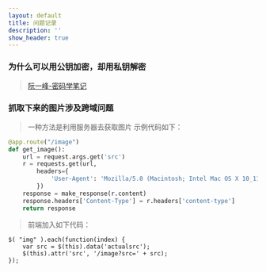 ```yaml
---
layout: default
title: 问题记录
description: ''
show_header: true
---
```


### 为什么可以用公钥加密，却用私钥解密
> [阮一峰-密码学笔记](http://www.ruanyifeng.com/blog/2006/12/notes_on_cryptography.html)


### 抓取下来的图片涉及跨域问题
> 一种方法是利用服务器去获取图片
> 示例代码如下：

```python
@app.route("/image")
def get_image():
    url = request.args.get('src')
    r = requests.get(url,
        headers={
            'User-Agent': 'Mozilla/5.0 (Macintosh; Intel Mac OS X 10_11_5) AppleWebKit/537.36 (KHTML, like Gecko) Chrome/52.0.2743.116 Safari/537.36',
        })
    response = make_response(r.content)
    response.headers['Content-Type'] = r.headers['content-type']
    return response
```

> 前端加入如下代码：

```
$( "img" ).each(function(index) {
    var src = $(this).data('actualsrc');
    $(this).attr('src', '/image?src=' + src);
});
```
